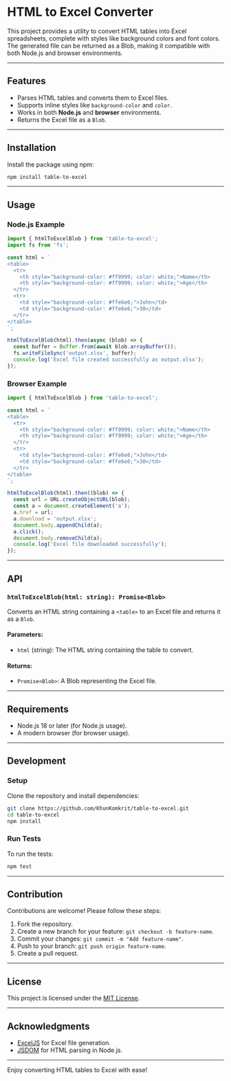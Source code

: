 # HTML to Excel Converter

This project provides a utility to convert HTML tables into Excel spreadsheets, complete with styles like background colors and font colors. The generated file can be returned as a Blob, making it compatible with both Node.js and browser environments.

---

## Features
- Parses HTML tables and converts them to Excel files.
- Supports inline styles like `background-color` and `color`.
- Works in both **Node.js** and **browser** environments.
- Returns the Excel file as a `Blob`.

---

## Installation

Install the package using npm:

```bash
npm install table-to-excel
```

---

## Usage

### Node.js Example

```typescript
import { htmlToExcelBlob } from 'table-to-excel';
import fs from 'fs';

const html = `
<table>
  <tr>
    <th style="background-color: #ff9999; color: white;">Name</th>
    <th style="background-color: #ff9999; color: white;">Age</th>
  </tr>
  <tr>
    <td style="background-color: #ffe6e6;">John</td>
    <td style="background-color: #ffe6e6;">30</td>
  </tr>
</table>
`;

htmlToExcelBlob(html).then(async (blob) => {
  const buffer = Buffer.from(await blob.arrayBuffer());
  fs.writeFileSync('output.xlsx', buffer);
  console.log('Excel file created successfully as output.xlsx');
});
```

### Browser Example

```typescript
import { htmlToExcelBlob } from 'table-to-excel';

const html = `
<table>
  <tr>
    <th style="background-color: #ff9999; color: white;">Name</th>
    <th style="background-color: #ff9999; color: white;">Age</th>
  </tr>
  <tr>
    <td style="background-color: #ffe6e6;">John</td>
    <td style="background-color: #ffe6e6;">30</td>
  </tr>
</table>
`;

htmlToExcelBlob(html).then((blob) => {
  const url = URL.createObjectURL(blob);
  const a = document.createElement('a');
  a.href = url;
  a.download = 'output.xlsx';
  document.body.appendChild(a);
  a.click();
  document.body.removeChild(a);
  console.log('Excel file downloaded successfully');
});
```

---

## API

### `htmlToExcelBlob(html: string): Promise<Blob>`
Converts an HTML string containing a `<table>` to an Excel file and returns it as a `Blob`.

#### Parameters:
- `html` (string): The HTML string containing the table to convert.

#### Returns:
- `Promise<Blob>`: A Blob representing the Excel file.

---

## Requirements
- Node.js 18 or later (for Node.js usage).
- A modern browser (for browser usage).

---

## Development

### Setup
Clone the repository and install dependencies:

```bash
git clone https://github.com/KhunKomkrit/table-to-excel.git
cd table-to-excel
npm install
```

### Run Tests

To run the tests:

```bash
npm test
```

---

## Contribution
Contributions are welcome! Please follow these steps:
1. Fork the repository.
2. Create a new branch for your feature: `git checkout -b feature-name`.
3. Commit your changes: `git commit -m "Add feature-name"`.
4. Push to your branch: `git push origin feature-name`.
5. Create a pull request.

---

## License
This project is licensed under the [MIT License](LICENSE).

---

## Acknowledgments
- [ExcelJS](https://github.com/exceljs/exceljs) for Excel file generation.
- [JSDOM](https://github.com/jsdom/jsdom) for HTML parsing in Node.js.

---

Enjoy converting HTML tables to Excel with ease!

